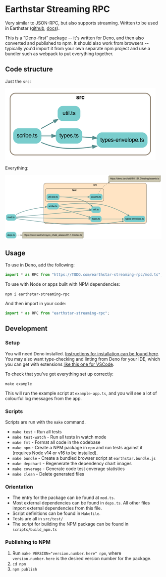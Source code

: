 # Earthstar Streaming RPC

Very similar to JSON-RPC, but also supports streaming.  Written to be used in Earthstar ([github](https://github.com/earthstar-project), [docs](https://earthstar-website.fly.dev/)).

This is a "Deno-first" package -- it's written for Deno, and then also converted and published to npm.  It should also work from browsers -- typically you'd import it from your own separate npm project and use a bundler such as webpack to put everything together.

## Code structure

Just the `src`:

![](depchart/depchart-simple.png)

Everything:

![](depchart/depchart-full.png)

## Usage

To use in Deno, add the following:

```ts
import * as RPC from "https://TODO.com/earthstar-streaming-rpc/mod.ts";
```

To use with Node or apps built with NPM dependencies:

`npm i earthstar-streaming-rpc`

And then import in your code:

```ts
import * as RPC from "earthstar-streaming-rpc";
```

## Development

### Setup

You will need Deno installed. [Instructions for installation can be found here](https://deno.land/#installation). You may also want type-checking and linting from Deno for your IDE, which you can get with extensions [like this one for VSCode](https://deno.land/manual@v1.17.2/vscode_deno).

To check that you've got everything set up correctly:

`make example`

This will run the example script at `example-app.ts`, and you will see a lot of colourful log messages from the app.

### Scripts

Scripts are run with the `make` command.

- `make test` - Run all tests
- `make test-watch` - Run all tests in watch mode
- `make fmt` - Format all code in the codebase
- `make npm` - Create a NPM package in `npm` and run tests against it (requires Node v14 or v16 to be installed).
- `make bundle` - Create a bundled browser script at `earthstar.bundle.js`
- `make depchart` - Regenerate the dependency chart images
- `make coverage` - Generate code test coverage statistics
- `make clean` - Delete generated files

### Orientation

- The entry for the package can be found at `mod.ts`.
- Most external dependencies can be found in `deps.ts`. All other files import external dependencies from this file.
- Script definitions can be found in `Makefile`.
- Tests are all in `src/test/`
- The script for building the NPM package can be found in `scripts/build_npm.ts`

### Publishing to NPM

1. Run `make VERSION="version.number.here" npm`, where `version.number.here` is the desired version number for the package.
2. `cd npm`
3. `npm publish`
